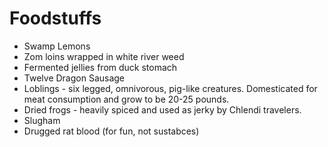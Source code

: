 # Foodstuffs

* Swamp Lemons
* Zom loins wrapped in white river weed
* Fermented jellies from duck stomach
* Twelve Dragon Sausage
* Loblings - six legged, omnivorous, pig-like creatures. Domesticated for meat consumption and grow to be 20-25 pounds.
* Dried frogs - heavily spiced and used as jerky by Chlendi travelers.
* Slugham
* Drugged rat blood (for fun, not sustabces)
